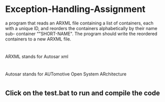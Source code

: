 # Exception-Handling-Assignment
a program that reads an ARXML file containing a list of containers, each with a unique ID, and reorders the containers alphabetically by their name sub- container “"SHORT-NAME". 
The program should write the reordered containers to a new ARXML file.
#
ARXML stands for Autosar xml 
#
Autosar stands for AUTomotive Open System ARchitecture
#
## **Click on the test.bat to run and compile the code**  
